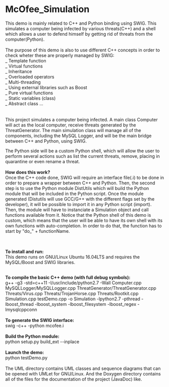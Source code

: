 # McOfee_Simulation
This demo is mainly related to C++ and Python binding using SWIG. This simulates a computer being infected by various threats(C++) and a shell which allows a user to defend himself by getting rid of threats from the computer(Python).
<br/><br/>
The purpose of this demo is also to use different C++ concepts in order to check wheter these are properly managed by SWIG:<br/>
_ Template function<br/>
_ Virtual functions<br/>
_ Inheritance<br/>
_ Overloaded operators<br/>
_ Multi-threading<br/>
_ Using external libraries such as Boost<br/>
_ Pure virtual functions<br/>
_ Static variables (class)<br/>
_ Abstract class ...<br/>
<br/><br/>
This project simulates a computer being infected. A main class Computer will act as the local computer, receive threats generated by the ThreatGenerator. The main simulation class will manage all of the components, including the MySQL Logger, and will be the main bridge between C++ and Python, using SWIG.

The Python side will be a custom Python shell, which will allow the user to perform several actions such as list the current threats, remove, placing in quarantine or even rename a threat.
<br/><br/>
<b>How does this work?</b><br/>
Once the C++ code done, SWIG will require an interface file(.i) to be done in order to prepare a wrapper between C++ and Python.
Then, the second step is to use the Python module DistUtils which will build the Python module that will be included in the Python script.
Once the module generated (Distutils will use GCC/G++ with the different flags set by the developer), it will be possible to import it
in any Python script (import). Then, the module will have to instanciate a Simulation object and call functions available from it.
Notice that the Python shell of this demo is custom, which means that the user will be able to have its own shell with its own
functions with auto-completion. In order to do that, the function has to start by "do_" + functionName.

<br/><br/>
<b>To install and run:</b><br/>
This demo runs on GNU/Linux Ubuntu 16.04LTS and requires the MySQL/Boost and SWIG libraries.<br/><br/>

<b>To compile the basic C++ demo (with full debug symbols):</b><br/>
g++ -g3 -std=c++11 -I/usr/include/python2.7 -Wall Computer.cpp MySQLLogger/MySQLLogger.cpp ThreatGenerator/ThreatGenerator.cpp Threats/Virus.cpp Threats/TrojanHorse.cpp Threats/Rootkit.cpp Simulation.cpp testDemo.cpp -o Simulation -lpython2.7 -pthread -lboost_thread -lboost_system -lboost_filesystem -lboost_regex -lmysqlcppconn
<br/><br/>
<b>To generate the SWIG interface:</b><br/>
swig -c++ -python mcofee.i
<br/><br/>
<b>Build the Python module:</b><br/>
python setup.py build_ext --inplace
<br/><br/>
<b>Launch the demo:</b><br/>
python testDemo.py
<br/><br/>
The UML directory contains UML classes and sequence diagrams that can be opened with UMLet for GNU/Linux.
And the Doxygen directory contains all of the files for the documentation of the project (JavaDoc) like.
